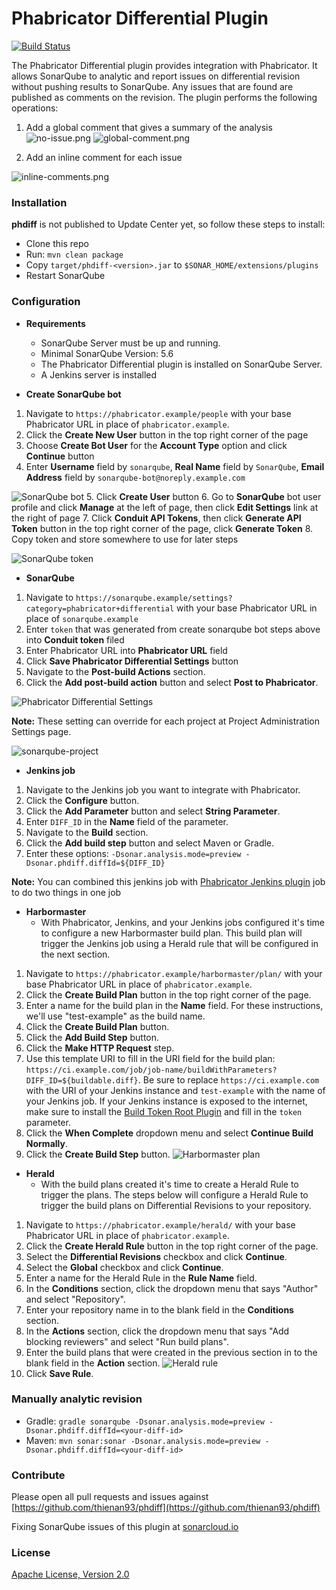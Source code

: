 # Phabricator Differential Plugin 
[![Build Status](https://api.travis-ci.org/thienan93/phdiff.svg?branch=master)](https://travis-ci.org/thienan93/phdiff)

The Phabricator Differential plugin provides integration with Phabricator. It allows SonarQube to analytic and report issues on differential revision without pushing results to SonarQube. Any issues that are found are published as comments on the revision.
The plugin performs the following operations:
1. Add a global comment that gives a summary of the analysis
![no-issue.png](docs/images/no-issue.png)
![global-comment.png](docs/images/global-comment.png)

2. Add an inline comment for each issue

![inline-comments.png](docs/images/inline-comments.png)

### Installation
**phdiff** is not published to Update Center yet, so follow these steps to install:
- Clone this repo
- Run: `mvn clean package`
- Copy `target/phdiff-<version>.jar` to `$SONAR_HOME/extensions/plugins`
- Restart SonarQube

### Configuration
- **Requirements**
  - SonarQube Server must be up and running. 
  - Minimal SonarQube Version: 5.6
  - The Phabricator Differential plugin is installed on SonarQube Server.
  - A Jenkins server is installed

- **Create SonarQube bot**
1. Navigate to `https://phabricator.example/people` with your base Phabricator URL in place of `phabricator.example`.
2. Click the **Create New User** button in the top right corner of the page
3. Choose **Create Bot User** for the **Account Type** option and click **Continue** button
4. Enter **Username** field by `sonarqube`, **Real Name** field by `SonarQube`, **Email Address** field by `sonarqube-bot@noreply.example.com`

![SonarQube bot](docs/images/sonarqube-bot.png) 
5. Click **Create User** button
6. Go to **SonarQube** bot user profile and click **Manage** at the left of page, then click **Edit Settings** link at the right of page
7. Click **Conduit API Tokens**, then click **Generate API Token** button in the top right corner of the page, click **Generate Token**
8. Copy token and store somewhere to use for later steps

![SonarQube token](docs/images/sonarqube-bot-token.png)

- **SonarQube**
1. Navigate to `https://sonarqube.example/settings?category=phabricator+differential` with your base Phabricator URL in place of `sonarqube.example`
2. Enter `token` that was generated from create sonarqube bot steps above into **Conduit token** filed
3. Enter Phabricator URL into **Phabricator URL** field
4. Click **Save Phabricator Differential Settings** button
5. Navigate to the **Post-build Actions** section.
6. Click the **Add post-build action** button and select **Post to Phabricator**.

![Phabricator Differential Settings](docs/images/sonarqube-global-config.png)

**Note:** These setting can override for each project at Project Administration Settings page.

![sonarqube-project](docs/images/sonarqube-project-config.png)

- **Jenkins job**
1. Navigate to the Jenkins job you want to integrate with Phabricator.
2. Click the **Configure** button.
3. Click the **Add Parameter** button and select **String Parameter**.
4. Enter `DIFF_ID` in the **Name** field of the parameter.
5. Navigate to the **Build** section.
6. Click the **Add build step** button and select Maven or Gradle.
7. Enter these options: `-Dsonar.analysis.mode=preview -Dsonar.phdiff.diffId=${DIFF_ID}`

**Note:** You can combined this jenkins job with [Phabricator Jenkins plugin](https://github.com/uber/phabricator-jenkins-plugin) job to do two things in one job

- **Harbormaster**
  - With Phabricator, Jenkins, and your Jenkins jobs configured it's time to configure a new Harbormaster build plan. This build plan will trigger the Jenkins job using a Herald rule that will be configured in the next section.
1. Navigate to `https://phabricator.example/harbormaster/plan/` with your base Phabricator URL in place of `phabricator.example`.
2. Click the **Create Build Plan** button in the top right corner of the page.
3. Enter a name for the build plan in the **Name** field. For these instructions, we'll use "test-example" as the build name.
4. Click the **Create Build Plan** button.
5. Click the **Add Build Step** button.
6. Click the **Make HTTP Request** step.
7. Use this template URI to fill in the URI field for the build plan: `https://ci.example.com/job/job-name/buildWithParameters?DIFF_ID=${buildable.diff}`. 
Be sure to replace `https://ci.example.com` with the URI of your Jenkins instance and `test-example` with the name of your Jenkins job. 
If your Jenkins instance is exposed to the internet, make sure to install the [Build Token Root Plugin](https://wiki.jenkins-ci.org/display/JENKINS/Build+Token+Root+Plugin) and fill in the `token` parameter.
8. Click the **When Complete** dropdown menu and select **Continue Build Normally**.
9. Click the **Create Build Step** button.
![Harbormaster plan](docs/images/habormaster.png)

- **Herald**
  - With the build plans created it's time to create a Herald Rule to trigger the plans. The steps below will configure a Herald Rule to trigger the build plans on Differential Revisions to your repository.

1. Navigate to `https://phabricator.example/herald/` with your base Phabricator URL in place of `phabricator.example`.
2. Click the **Create Herald Rule** button in the top right corner of the page.
3. Select the **Differential Revisions** checkbox and click **Continue**.
4. Select the **Global** checkbox and click **Continue**.
5. Enter a name for the Herald Rule in the **Rule Name** field.
6. In the **Conditions** section, click the dropdown menu that says "Author" and select "Repository".
7. Enter your repository name in to the blank field in the **Conditions** section.
8. In the **Actions** section, click the dropdown menu that says "Add blocking reviewers" and select "Run build plans".
9. Enter the build plans that were created in the previous section in to the blank field in the **Action** section.
![Herald rule](docs/images/herald.png)
10. Click **Save Rule**.


### Manually analytic revision
- Gradle: `gradle sonarqube -Dsonar.analysis.mode=preview -Dsonar.phdiff.diffId=<your-diff-id>`
- Maven: `mvn sonar:sonar -Dsonar.analysis.mode=preview -Dsonar.phdiff.diffId=<your-diff-id>`

### Contribute
Please open all pull requests and issues against [https://github.com/thienan93/phdiff](https://github.com/thienan93/phdiff)

Fixing SonarQube issues of this plugin at [sonarcloud.io](https://sonarcloud.io/dashboard?id=io.nthienan%3Aphdiff)

### License
[Apache License, Version 2.0](LICENSE)
